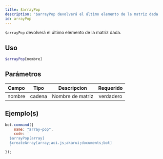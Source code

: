```yaml
---
title: $arrayPop
description: '$arrayPop devolverá el último elemento de la matriz dada.'
id: arrayPop
---
```


`$arrayPop`  devolverá el último elemento de la matriz dada.

## Uso

```php
$arrayPop[nombre]
```

## Parámetros

| Campo  | Tipo   | Descripcion      | Requerido |
| ------ | ------ | ---------------- |:---------:|
| nombre | cadena | Nombre de matriz | verdadero |

## Ejemplo(s)

```javascript
bot.command({
    name: "array-pop",
    code: `
  $arrayPop[array]
  $createArray[array;aoi.js;akarui;documents;bot]
  `
});
```